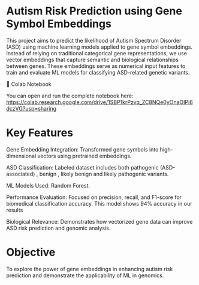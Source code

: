 # Autism Risk Prediction using Gene Symbol Embeddings
This project aims to predict the likelihood of Autism Spectrum Disorder (ASD) using machine learning models applied to gene symbol embeddings. Instead of relying on traditional categorical gene representations, we use vector embeddings that capture semantic and biological relationships between genes. These embeddings serve as numerical input features to train and evaluate ML models for classifying ASD-related genetic variants.

📓 Colab Notebook

You can open and run the complete notebook here:
https://colab.research.google.com/drive/1SBP1krPzvq_ZC8NQe0yOnaOIPi6dczVG?usp=sharing

# Key Features
Gene Embedding Integration: Transformed gene symbols into high-dimensional vectors using pretrained embeddings.

ASD Classification: Labeled dataset includes both pathogenic (ASD-associated) , benign , likely benign and likely pathogenic variants.

ML Models Used: Random Forest.

Performance Evaluation: Focused on precision, recall, and F1-score for biomedical classification accuracy.
This model shows 94% accuracy in our results

Biological Relevance: Demonstrates how vectorized gene data can improve ASD risk prediction and genomic analysis.

# Objective
To explore the power of gene embeddings in enhancing autism risk prediction and demonstrate the applicability of ML in genomics.
